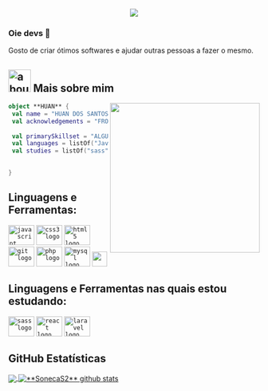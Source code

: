 <br clear="both">

<div align="center">
  <img src="https://profile-counter.glitch.me/SonecaS2/count.svg?"  />
</div>

###

### Oie devs 👋
Gosto de criar ótimos softwares e ajudar outras pessoas a fazer o mesmo.

###

## <img width="45" alt="about" src="https://raw.github.com/elizarov/elizarov/master/about.png"> Mais sobre mim
<img align="right" width="300" src="https://i2.wp.com/allhtaccess.info/wp-content/uploads/2018/03/programming.gif?fit=1281%2C716&ssl=1" />

```kotlin
object **HUAN** {
 val name = "HUAN DOS SANTOS SALOMÃO"
 val acknowledgements = "FRONT-END"
 
 val primarySkillset = "ALGUMAS HABILIDADES"
 val languages = listOf("JavaScript", "php", "MySQL", "git", "css3") 
 val studies = listOf("sass", "reactJs", "laravel")
 

}
```



## **Linguagens e Ferramentas:**  


<div align="left">
  <code><img src="https://cdn.jsdelivr.net/gh/devicons/devicon/icons/javascript/javascript-original.svg" height="40" width="52" alt="javascript logo"  /></code>
  <code><img src="https://cdn.jsdelivr.net/gh/devicons/devicon/icons/css3/css3-original.svg" height="40" width="52" alt="css3 logo"  /></code>
  <code><img src="https://cdn.jsdelivr.net/gh/devicons/devicon/icons/html5/html5-original.svg" height="40" width="52" alt="html5 logo"  /></code>
  <code><img src="https://cdn.jsdelivr.net/gh/devicons/devicon/icons/git/git-original.svg" height="40" width="52" alt="git logo"  /></code>
  <code><img src="https://cdn.jsdelivr.net/gh/devicons/devicon/icons/php/php-original.svg" height="40" width="52" alt="php logo"/></code>
  <code><img src="https://cdn.jsdelivr.net/gh/devicons/devicon/icons/mysql/mysql-original.svg" height="40" width="52" alt="mysql logo"/></code>
  <code><img height="30" src="https://raw.githubusercontent.com/github/explore/80688e429a7d4ef2fca1e82350fe8e3517d3494d/topics/visual-studio-code/visual-studio-        code.png"></code>
</div>



## **Linguagens e Ferramentas nas quais estou estudando:** 



<div align="left">
  <code><img src="https://cdn.jsdelivr.net/gh/devicons/devicon/icons/sass/sass-original.svg" height="40" width="52" alt="sass logo"  /></code>
  <code><img src="https://cdn.jsdelivr.net/gh/devicons/devicon/icons/react/react-original.svg" height="40" width="52" alt="react logo"  /></code>
  <code><img src="https://cdn.jsdelivr.net/gh/devicons/devicon/icons/laravel/laravel-plain-wordmark.svg" height="40" width="52" alt="laravel logo"/></code>
          
</div>

## **GitHub Estatísticas**

<a href="https://github.com/Gurupreet">
  <img align="center" src="https://github-readme-stats.vercel.app/api/top-langs/?username=vanessaswerts&theme=dracula&hide_langs_below=1" />
</a>

<a href="https://github.com/Gurupreet">
 <img align="center" src="https://github-readme-stats.vercel.app/api?username=vanessaswerts&show_icons=true&theme=dracula&line_height=27" alt="**SonecaS2** github stats"/>
</a>



